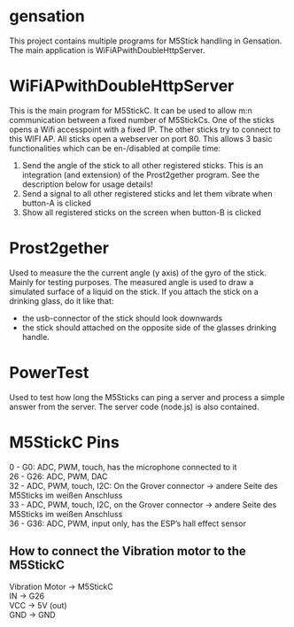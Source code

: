 # gensation

This project contains multiple programs for M5Stick handling in Gensation.
The main application is WiFiAPwithDoubleHttpServer.

# WiFiAPwithDoubleHttpServer
This is the main program for M5StickC. It can be used to allow m:n communication between a fixed number of M5StickCs.
One of the sticks opens a Wifi accesspoint with a fixed IP. The other sticks try to connect to this WIFI AP. All sticks open a webserver on port 80.
This allows 3 basic functionalities which can be en-/disabled at compile time:
1) Send the angle of the stick to all other registered sticks. This is an integration (and extension) of the Prost2gether program. See the description below for usage details!
2) Send a signal to all other registered sticks and let them vibrate when button-A is clicked
3) Show all registered sticks on the screen when button-B is clicked

# Prost2gether
Used to measure the the current angle (y axis) of the gyro of the stick. Mainly for testing purposes.
The measured angle is used to draw a simulated surface of a liquid on the stick.
If you attach the stick on a drinking glass, do it like that:
- the usb-connector of the stick should look downwards
- the stick should attached on the opposite side of the glasses drinking handle.

# PowerTest
Used to test how long the M5Sticks can ping a server and process a simple answer from the server.
The server code (node.js) is also contained.


# M5StickC Pins
  0  - 	G0: 	ADC, PWM, touch, has the microphone connected to it  
  26 - 	G26: 	ADC, PWM, DAC  
  32 - 	 		ADC, PWM, touch, I2C: On the Grover connector 			-> andere Seite des M5Sticks im weißen Anschluss  
  33 - 	 		ADC, PWM, touch, I2C, on the Grover connector			-> andere Seite des M5Sticks im weißen Anschluss  
  36 - 	G36: 	ADC, PWM, input only,  has the ESP’s hall effect sensor


## How to connect the Vibration motor to the M5StickC
Vibration Motor		->			M5StickC  
  IN				->			  G26  
  VCC				->			  5V (out)  
  GND				->			  GND  